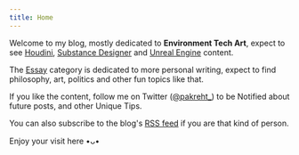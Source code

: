 ```yaml
---
title: Home
---
```

Welcome to my blog, mostly dedicated to **Environment Tech Art**, expect to see [Houdini](/houdini), [Substance Designer](/substance-designer) and [Unreal Engine](/unreal-engine) content.

The [Essay](/essay) category is dedicated to more personal writing, expect to find philosophy, art, politics and other fun topics like that.

If you like the content, follow me on Twitter ([@pakreht_](https://twitter.com/pakreht_)) to be Notified about future posts, and other Unique Tips.

You can also subscribe to the blog's [RSS feed](/index.xml) if you are that kind of person.

Enjoy your visit here •ᴗ•
